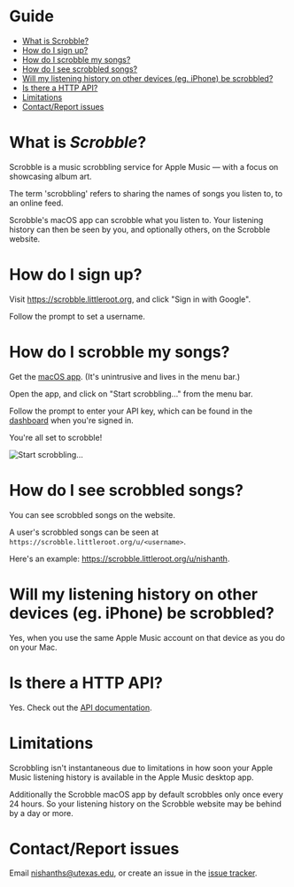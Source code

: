 # Guide

* [What is Scrobble?](#what-is-scrobble)
* [How do I sign up?](#how-do-i-sign-up)
* [How do I scrobble my songs?](#how-do-i-scrobble-my-songs)
* [How do I see scrobbled songs?](#how-do-i-see-scrobbled-songs)
* [Will my listening history on other devices (eg. iPhone) be scrobbled?](#will-my-listening-history-on-other-devices-eg-iphone-be-scrobbled)
* [Is there a HTTP API?](#is-there-a-http-api)
* [Limitations](#limitations)
* [Contact/Report issues](#contact-report-issues)


# What is _Scrobble_?

Scrobble is a music scrobbling service for Apple Music — with a focus on showcasing
album art.

The term 'scrobbling' refers to sharing the names of songs you listen to, to an online feed.

Scrobble's macOS app can scrobble what you listen to. Your listening
history can then be seen by you, and optionally others, on the Scrobble website.

# How do I sign up?

Visit https://scrobble.littleroot.org, and click "Sign in with Google".

Follow the prompt to set a username.

# How do I scrobble my songs?

Get the [macOS app](https://github.com/nishanths/scrobble/releases/latest). (It's unintrusive and lives in the menu bar.)

Open the app, and click on "Start scrobbling..." from the menu bar.

Follow the prompt to enter your API key, which can be found in the [dashboard](/dashboard/api-key) when you're signed in.

You're all set to scrobble!

![Start scrobbling...](/doc/guide/macos_start_scrobbling.png)

# How do I see scrobbled songs?

You can see scrobbled songs on the website.

A user's scrobbled songs can be seen at `https://scrobble.littleroot.org/u/<username>`.

Here's an example: https://scrobble.littleroot.org/u/nishanth.

# Will my listening history on other devices (eg. iPhone) be scrobbled?

Yes, when you use the same Apple Music account on that device as you do on your Mac.

# Is there a HTTP API?

Yes. Check out the [API documentation](/doc/api/v1).

# Limitations

Scrobbling isn't instantaneous due to limitations in how soon your Apple Music listening history is available
in the Apple Music desktop app.

Additionally the Scrobble macOS app by default scrobbles only once every 24 hours.
So your listening history on the Scrobble website may be behind by a day or more.

# Contact/Report issues

Email [nishanths@utexas.edu](mailto:nishanths@utexas.edu), or create an issue
in the [issue tracker](https://github.com/nishanths/scrobble/issues).

